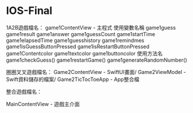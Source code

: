 # IOS-Final

1A2B遊戲檔名：
game1ContentView - 主程式
使用變數名稱
game1guess 
game1result 
game1answer 
game1guessCount 
game1startTime 
game1elapsedTime 
game1guesshistory 
game1remindmes 
game1isGuessButtonPressed 
game1isRestartButtonPressed 
game1Contentcolor 
game1textcolor 
game1buttoncolor 
使用方法名
game1checkGuess() 
game1restartGame() 
game1generateRandomNumber() 
    



圈圈叉叉遊戲檔名：
Game2ContentView - SwiftUI畫面/
Game2ViewModel - Swift資料儲存的檔案/
Game2TicTocToeApp - App整合檔

整合遊戲檔名：

MainContentView - 遊戲主介面
